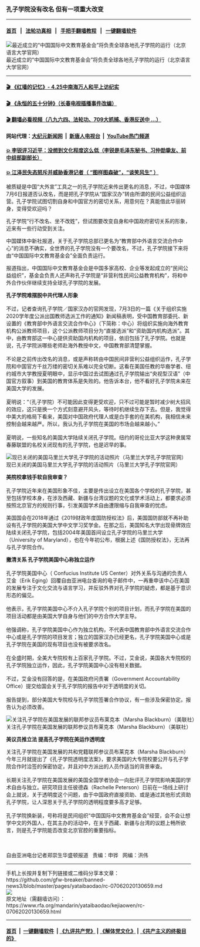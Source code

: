### 孔子学院没有改名  但有一项重大改变
------------------------

#### [首页](https://github.com/gfw-breaker/banned-news3/blob/master/README.md) &nbsp;&nbsp;|&nbsp;&nbsp; [法轮功真相](https://github.com/begood0513/basic/blob/master/README.md)  &nbsp;&nbsp;|&nbsp;&nbsp; [手把手翻墙教程](https://github.com/gfw-breaker/guides/wiki)  &nbsp;&nbsp;|&nbsp;&nbsp; [一键翻墙软件](https://github.com/gfw-breaker/nogfw/blob/master/README.md)  



<div id="headerimg">
 <img alt="最近成立的“中国国际中文教育基金会”将负责全球各地孔子学院的运行（北京语言大学官网）" src="https://www.rfa.org/mandarin/yataibaodao/kejiaowen/rc-07062020130659.html/rc0706.jpg/@@images/b2c2141d-c473-4e23-94bd-307699ff5663.jpeg" title="最近成立的“中国国际中文教育基金会”将负责全球各地孔子学院的运行（北京语言大学官网）"/>
 <div id="headerimgcontents">
  <div id="headerimgcaption">
   <span>
    最近成立的“中国国际中文教育基金会”将负责全球各地孔子学院的运行（北京语言大学官网）
   </span>
   <!-- zoomattribute -->
  </div>
  <!-- headerimgcaption -->
 </div>
 <!-- headerimagecontents -->
</div>

<hr/>


#### [ 🎬  《红墙的记忆》- 4.25中南海万人和平上访纪实](http://141.164.39.94:10000/videos/legend/425.html)

#### [ 🎬  《永恒的五十分钟》（长春电视插播事件改编） ](http://141.164.39.94:10000/videos/news/ComingForYou-2.html)

#### [ 🎬  翻墙必看视频（八九六四、法轮功、709大抓捕、香港反送中 ...）](https://github.com/gfw-breaker/links/blob/master/banned.md)

#### 网站代理：[大纪元新闻网](http://167.172.10.89:10080/gb/) &nbsp;|&nbsp; [新唐人电视台](http://167.172.10.89:8808/gb/) &nbsp;|&nbsp; [YouTube热门频道](http://158.247.203.241/youtube.html)

#### [ 💥 李锐评习近平：没想到文化程度这么低（李锐是毛泽东秘书、习仲勋挚友、前中组部副部长）](http://141.164.39.94:10000/videos/res/Communist/lirui-xi.html)

#### [ 💥 江泽民失态怒斥并威胁香港记者（ “图样图森破”，“谈笑风生” ）](http://141.164.39.94:10000/videos/res/realjzm/naive.html)

<div id="storytext">
 <div>
  <div class="slot_header">
  </div>
 </div>
 <p>
  被质疑是中国“大外宣”工具之一的孔子学院近来传出更名的消息，不过，中国媒体7月6日报道否认改名，而是把孔子学院从“国家汉办”转由所谓的民间公益组织运营。孔子学院试图切割自身和中国官方的密切关系，用意何在？真能借此华丽转身，变得受欢迎吗？
 </p>
 <p>
  孔子学院“行不改名、坐不改姓”，但试图要改变自身和中国政府密切关系的形象，近来有一些行动受到关注。
 </p>
 <p>
  中国媒体中新社报道，关于孔子学院总部已更名为“教育部中外语言交流合作中心”的消息不确实，全世界的孔子学院没有一个要改名，不过，孔子学院接下来将由“中国国际中文教育基金会”全面负责运行。
 </p>
 <p>
  报道指出，中国国际中文教育基金会是中国多家高校、企业等发起成立的“民间公益组织”，基金会负责人还声称孔子学院是“非营利性民间公益教育机构”，将和中外合作伙伴继续支持全球孔子学院的发展。
 </p>
 <p>
 </p>
 <div>
 </div>
 <div>
  <p>
  </p>
  <p>
   <b>
    孔子学院难摆脱中共代理人形象
   </b>
   <br/>
   <br/>
   不过，记者查询孔子学院／国家汉办的官网发现，7月3日的一篇《关于组织实施2020学年度公派出国教师选派工作的通知》新闻稿表明，受中国教育部委托、新设置的《教育部中外语言交流合作中心》（下简称：中心）将组织实施向海外教育机构公派教师项目，这个公派教师项目分为“直接选派”和“资助国内机构选派”。其中，由教育部这一中心提供资助国内机构的项目，依旧包括了孔子学院。也就是说，孔子学院派哪些老师赴海外教授中文，中国教育部清楚掌握。
   <br/>
   <br/>
   不论是之前传出改名的消息，或是声称转由中国民间非营利公益组织运作，孔子学院和中国官方千丝万缕的密切关系难以完全切断。这看在美国任教的华裔学者、纽约城市大学教授夏明眼中，显示中国过去试图通过孔子学院输出“央视型汉语”（中国官方叙事）到美国的教育体系是失败的。他告诉本台，他不看好孔子学院未来在美国大学的发展。
   <br/>
   <br/>
   夏明说：“（孔子学院）不可能因此变得更受欢迎，只不过可能是暂时减少树大招风的效应，这只是换一个方式刻意避开风头，等待时机继续生存下去。但是，我觉得中美大的格局下看来，美国对中国政府代理人或是白手套的在美机构，我相信未来控制会越来越严。所以，我认为孔子学院在美国的市场会越来越小。”
   <br/>
   <br/>
   夏明说，一些知名的美国大学陆续关闭孔子学院。纽约的哥伦比亚大学这种隶属常春藤联盟的名校关闭现有的孔子学院，也是迟早的事。
  </p>
  <p>
   <div class="image-inline captioned" style="width:622px;">
    <div style="width:622px;">
     <img alt="现已关闭的美国马里兰大学孔子学院的活动照片（马里兰大学孔子学院官网）" src="https://www.rfa.org/mandarin/yataibaodao/kejiaowen/rc-07062020130659.html/rc0706d.jpg" title="现已关闭的美国马里兰大学孔子学院的活动照片（马里兰大学孔子学院官网）"/>
    </div>
    <div class="image-caption">
     <span style="width:622px;">
      现已关闭的美国马里兰大学孔子学院的活动照片（马里兰大学孔子学院官网）
     </span>
     <span class="copyright">
     </span>
    </div>
   </div>
  </p>
  <p>
  </p>
  <p>
   <b>
    美院校拿钱手软自我审查？
   </b>
   <br/>
   <br/>
   孔子学院近年来在美国形象不佳，主要是传出设立在美国各个学校的孔子学院，甚至包括学校本身，在涉及西藏、新疆与台湾议题的文化或学术活动上，都要求必须按照北京官方的规则行事，引发美国学术自由遭限缩与自我审查的忧虑。
  </p>
  <p>
   美国国会在2018年通过《2019财政年度国防授权法》后，美国国防部就不再补助设有孔子学院的美国大学中文学习奖学金。在那之后，美国知名大学出现骨牌效应陆续关闭孔子学院，包括2004年美国首间设立孔子学院的马里兰大学（University of Maryland），也在今年初公布，根据上述《国防授权法》，无法再与孔子学院合作。
  </p>
  <p>
   <b>
    撇清关系 孔子学院美国中心称独立运作
   </b>
   <br/>
   <br/>
   孔子学院美国中心（ Confucius Institute US Center）对外关系与沟通的负责人艾金（Erik Eging）回覆自由亚洲电台查询的电子邮件中，一再重申该中心在美国的发展专注于文化交流与语言学习，并反驳外界对孔子学院的疑虑，都是基于意识形态的偏见。
   <br/>
   <br/>
   他表示，孔子学院美国中心不介入孔子学院个别的项目计划，而孔子学院在美国的项目活动都是由美国大学自身与他们的中方合作大学主导。
   <br/>
   <br/>
   他强调称，孔子学院美国中心作为独立机构，不代表中国教育部中外语言交流合作中心或是孔子学院的项目发言；独立的国家汉办已经更名，孔子学院美国中心或是孔子学院在美国的现有项目也没有被要求改名。
   <br/>
   <br/>
   在全盛时期，全美大专院校有上百家孔子学院。不过，艾金说，美国各大专院校的孔子学院独立运作，因此，孔子学院美国中心没有相关数据。
   <br/>
   <br/>
   不过，艾金没有回答的是，在美国政府问责署（Government Accountability Office）提交给国会关于孔子学院的报告中对于透明度的关切。
   <br/>
   <br/>
   报告提到，部分美国大专院校与孔子学院签署合作协议，有一些涉及保密协定。报告认为必须改善。
  </p>
  <p>
  </p>
  <p>
   <div class="image-inline captioned" style="width:622px;">
    <div style="width:622px;">
     <img alt="关注孔子学院在美国发展的联邦参议员布莱克本（Marsha Blackburn）（美联社）" src="https://www.rfa.org/mandarin/yataibaodao/kejiaowen/rc-07062020130659.html/rc0706z.jpg" title="关注孔子学院在美国发展的联邦参议员布莱克本（Marsha Blackburn）（美联社）"/>
    </div>
    <div class="image-caption">
     <span style="width:622px;">
      关注孔子学院在美国发展的联邦参议员布莱克本（Marsha Blackburn）（美联社）
     </span>
     <span class="copyright">
     </span>
    </div>
   </div>
  </p>
  <p>
   <b>
    美议员推立法 提高孔子学院在美运作透明度
   </b>
  </p>
  <p>
   关注孔子学院在美国发展的共和党籍联邦参议员布莱克本（Marsha Blackburn）今年三月就提出了《孔子学院透明度法案》，要求美国的大专院校要公开与孔子学院合作时洽签的保密协定，并且对中方派出的人员作适当的背景审查。
   <br/>
   <br/>
   长期关注孔子学院在美国发展的美国全国学者协会一向批评孔子学院影响美国的学术自由与独立。研究项目主任彼德森（Rachelle Peterson）日前在一场线上研讨会上就说，关于透明度这个问题，由于中国政府直接资助、或是通过其他形式资助孔子学院，让人深思关于孔子学院的透明程度要多高才足够。
   <br/>
   <br/>
   孔子学院换新装，号称将是民间组织“中国国际中文教育基金会”经营，会不会让想学中文的外国人，在其主办的活动中，在关于西藏、新疆与台湾的议题上畅所欲言，则是孔子学院能否改变北京官腔的重要指标。
  </p>
  <p>
   <br/>
   <br/>
   自由亚洲电台记者郑崇生华盛顿报道   责编：申铧   网编：洪伟
  </p>
 </div>
 <div>
 </div>
</div>

<hr/>
手机上长按并复制下列链接或二维码分享本文章：<br/>
https://github.com/gfw-breaker/banned-news3/blob/master/pages/yataibaodao/rc-07062020130659.md <br/>
<a href='https://github.com/gfw-breaker/banned-news3/blob/master/pages/yataibaodao/rc-07062020130659.md'><img src='https://github.com/gfw-breaker/banned-news3/blob/master/pages/yataibaodao/rc-07062020130659.md.png'/></a> <br/>
原文地址（需翻墙访问）：https://www.rfa.org/mandarin/yataibaodao/kejiaowen/rc-07062020130659.html


------------------------
#### [首页](https://github.com/gfw-breaker/banned-news3/blob/master/README.md) &nbsp;|&nbsp; [一键翻墙软件](https://github.com/gfw-breaker/nogfw/blob/master/README.md) &nbsp;| [《九评共产党》](https://github.com/gfw-breaker/9ping.md/blob/master/README.md#九评之一评共产党是什么) | [《解体党文化》](https://github.com/gfw-breaker/jtdwh.md/blob/master/README.md) | [《共产主义的终极目的》](https://github.com/gfw-breaker/gczydzjmd.md/blob/master/README.md)


<img src='http://gfw-breaker.win/banned-news3/pages/yataibaodao/rc-07062020130659.md' width='0px' height='0px'/>